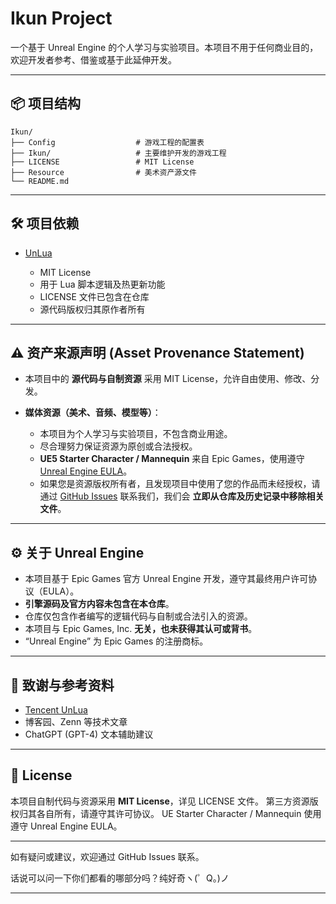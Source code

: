 

# Ikun Project

一个基于 Unreal Engine 的个人学习与实验项目。本项目不用于任何商业目的，欢迎开发者参考、借鉴或基于此延伸开发。

---

## 📦 项目结构

```plaintext
Ikun/
├── Config                  # 游戏工程的配置表
├── Ikun/                   # 主要维护开发的游戏工程
├── LICENSE                 # MIT License
├── Resource                # 美术资产源文件
└── README.md
````

---

## 🛠️ 项目依赖

* [UnLua](https://github.com/Tencent/UnLua)

  * MIT License
  * 用于 Lua 脚本逻辑及热更新功能
  * LICENSE 文件已包含在仓库
  * 源代码版权归其原作者所有

---

## ⚠️ 资产来源声明 (Asset Provenance Statement)

* 本项目中的 **源代码与自制资源** 采用 MIT License，允许自由使用、修改、分发。
* **媒体资源（美术、音频、模型等）**：

  * 本项目为个人学习与实验项目，不包含商业用途。
  * 尽合理努力保证资源为原创或合法授权。
  * **UE5 Starter Character / Mannequin** 来自 Epic Games，使用遵守 [Unreal Engine EULA](https://www.unrealengine.com/eula)。
  * 如果您是资源版权所有者，且发现项目中使用了您的作品而未经授权，请通过 [GitHub Issues](https://github.com/your-username/your-repo/issues) 联系我们，我们会 **立即从仓库及历史记录中移除相关文件**。

---

## ⚙️ 关于 Unreal Engine

* 本项目基于 Epic Games 官方 Unreal Engine 开发，遵守其最终用户许可协议（EULA）。
* **引擎源码及官方内容未包含在本仓库**。
* 仓库仅包含作者编写的逻辑代码与自制或合法引入的资源。
* 本项目与 Epic Games, Inc. **无关，也未获得其认可或背书**。
* “Unreal Engine” 为 Epic Games 的注册商标。

---

## 🙏 致谢与参考资料

* [Tencent UnLua](https://github.com/Tencent/UnLua)
* 博客园、Zenn 等技术文章
* ChatGPT (GPT-4) 文本辅助建议

---

## 📄 License

本项目自制代码与资源采用 **MIT License**，详见 LICENSE 文件。
第三方资源版权归其各自所有，请遵守其许可协议。
UE Starter Character / Mannequin 使用遵守 Unreal Engine EULA。

---

如有疑问或建议，欢迎通过 GitHub Issues 联系。

话说可以问一下你们都看的哪部分吗？纯好奇ヽ(゜Q。)ノ

---